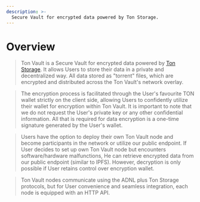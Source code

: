 ```yaml
---
description: >-
  Secure Vault for encrypted data powered by Ton Storage.
---
```


# Overview

> Ton Vault is a Secure Vault for encrypted data powered by [Ton Storage](https://github.com/ton-community/ton-docs/tree/main/docs/participate/ton-storage).
> It allows Users to store their
> data in a private and decentralized way.
> All data stored as "torrent" files, which are encrypted and distributed across
> the Ton Vault's network overlay.

> The encryption process is facilitated through the User's favourite 
> TON wallet strictly on the client side, 
> allowing Users to confidently utilize their wallet 
> for encryption within Ton Vault.
> It is important to note that we
> do not request the User's private key or any other confidential 
> information. All that is required for data encryption 
> is a one-time signature generated by the User's wallet.

> Users have the option to deploy their own Ton Vault node
> and become participants in the network or utilize
> our public endpoint. 
> If User decides to set up own 
> Ton Vault node but encounters software/hardware malfunctions, 
> He can retrieve encrypted data from 
> our public endpoint (similar to IPFS). 
> However, decryption is only possible 
> if User retains control over encryption wallet.

> Ton Vault nodes communicate using the ADNL plus Ton Storage
> protocols, but for User convenience and seamless integration, 
> each node is equipped with an HTTP API.